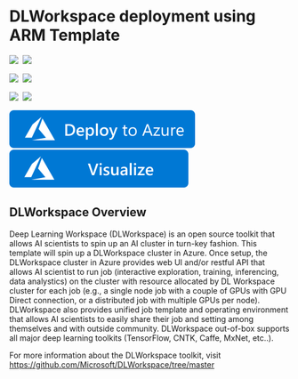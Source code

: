 # DLWorkspace deployment using ARM Template

<IMG SRC="https://azurequickstartsservice.blob.core.windows.net/badges/dlworkspace-deployment/PublicLastTestDate.svg" />&nbsp;
<IMG SRC="https://azurequickstartsservice.blob.core.windows.net/badges/dlworkspace-deployment/PublicDeployment.svg" />&nbsp;

<IMG SRC="https://azurequickstartsservice.blob.core.windows.net/badges/dlworkspace-deployment/FairfaxLastTestDate.svg" />&nbsp;
<IMG SRC="https://azurequickstartsservice.blob.core.windows.net/badges/dlworkspace-deployment/FairfaxDeployment.svg" />&nbsp;

<IMG SRC="https://azurequickstartsservice.blob.core.windows.net/badges/dlworkspace-deployment/BestPracticeResult.svg" />&nbsp;
<IMG SRC="https://azurequickstartsservice.blob.core.windows.net/badges/dlworkspace-deployment/CredScanResult.svg" />&nbsp;

<a href="https://portal.azure.com/#create/Microsoft.Template/uri/https%3A%2F%2Fraw.githubusercontent.com%2FAzure%2Fazure-quickstart-templates%2Fmaster%2Fdlworkspace-deployment%2Fazuredeploy.json" target="_blank">
<img src="https://raw.githubusercontent.com/Azure/azure-quickstart-templates/master/1-CONTRIBUTION-GUIDE/images/deploytoazure.svg?sanitize=true"/>
</a>
<a href="http://armviz.io/#/?load=https%3A%2F%2Fraw.githubusercontent.com%2FAzure%2Fazure-quickstart-templates%2Fmaster%2Fdlworkspace-deployment%2Fazuredeploy.json" target="_blank">
<img src="https://raw.githubusercontent.com/Azure/azure-quickstart-templates/master/1-CONTRIBUTION-GUIDE/images/visualizebutton.svg?sanitize=true"/>
</a>

## DLWorkspace Overview

Deep Learning Workspace (DLWorkspace) is an open source toolkit that allows AI scientists to spin up an AI cluster in turn-key fashion. This template will spin up a DLWorkspace cluster in Azure. Once setup, the DLWorkspace cluster in Azure provides web UI and/or restful API that allows AI scientist to run job (interactive exploration, training, inferencing, data analystics) on the cluster with resource allocated by DL Workspace cluster for each job (e.g., a single node job with a couple of GPUs with GPU Direct connection, or a distributed job with multiple GPUs per node). DLWorkspace also provides unified job template and operating environment that allows AI scientists to easily share their job and setting among themselves and with outside community. DLWorkspace out-of-box supports all major deep learning toolkits (TensorFlow, CNTK, Caffe, MxNet, etc..).

For more information about the DLWorkspace toolkit, visit https://github.com/Microsoft/DLWorkspace/tree/master

